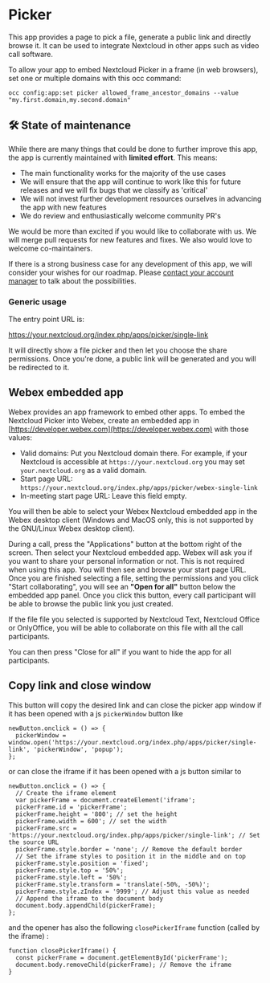 # Picker

This app provides a page to pick a file, generate a public link and directly browse it.
It can be used to integrate Nextcloud in other apps such as video call software.

To allow your app to embed Nextcloud Picker in a frame (in web browsers),
set one or multiple domains with this occ command:

```
occ config:app:set picker allowed_frame_ancestor_domains --value "my.first.domain,my.second.domain"
```

## **🛠️ State of maintenance**

While there are many things that could be done to further improve this app, the app is currently maintained with **limited effort**. This means:

- The main functionality works for the majority of the use cases
- We will ensure that the app will continue to work like this for future releases and we will fix bugs that we classify as 'critical'
- We will not invest further development resources ourselves in advancing the app with new features
- We do review and enthusiastically welcome community PR's

We would be more than excited if you would like to collaborate with us. We will merge pull requests for new features and fixes. We also would love to welcome co-maintainers.

If there is a strong business case for any development of this app, we will consider your wishes for our roadmap. Please [contact your account manager](https://nextcloud.com/enterprise/) to talk about the possibilities.

### Generic usage

The entry point URL is:

https://your.nextcloud.org/index.php/apps/picker/single-link

It will directly show a file picker and then let you choose the share permissions. Once you're done,
a public link will be generated and you will be redirected to it.

## Webex embedded app

Webex provides an app framework to embed other apps. To embed the Nextcloud Picker into Webex,
create an embedded app in [https://developer.webex.com](https://developer.webex.com) with those values:

* Valid domains: Put you Nextcloud domain there. For example, if your Nextcloud is accessible
  at `https://your.nextcloud.org` you may set `your.nextcloud.org` as a valid domain.
* Start page URL: `https://your.nextcloud.org/index.php/apps/picker/webex-single-link`
* In-meeting start page URL: Leave this field empty.

You will then be able to select your Webex Nextcloud embedded app in the Webex desktop client
(Windows and MacOS only, this is not supported by the GNU/Linux Webex desktop client).

During a call, press the "Applications" button at the bottom right of the screen.
Then select your Nextcloud embedded app. Webex will ask you if you want to share your personal information
or not. This is not required when using this app.
You will then see and browse your start page URL. Once you are finished selecting a file,
setting the permissions and you click "Start collaborating",
you will see an **"Open for all"** button below the embedded app panel.
Once you click this button, every call participant will be able to browse the public link you just created.

If the file file you selected is supported by Nextcloud Text, Nextcloud Office or OnlyOffice,
you will be able to collaborate on this file with all the call participants.

You can then press "Close for all" if you want to hide the app for all participants.

## Copy link and close window

This button will copy the desired link and can close the picker app window if it has been opened with a js `pickerWindow` button like 
```
newButton.onclick = () => {
  pickerWindow = window.open('https://your.nextcloud.org/index.php/apps/picker/single-link', 'pickerWindow', 'popup');
};
```
or can close the iframe if it has been opened with a js button similar to
```
newButton.onclick = () => {
  // Create the iframe element
  var pickerFrame = document.createElement('iframe';
  pickerFrame.id = 'pickerFrame';
  pickerFrame.height = '800'; // set the height
  pickerFrame.width = 600'; // set the width
  pickerFrame.src = 'https://your.nextcloud.org/index.php/apps/picker/single-link'; // Set the source URL
  pickerFrame.style.border = 'none'; // Remove the default border
  // Set the iframe styles to position it in the middle and on top
  pickerFrame.style.position = 'fixed';
  pickerFrame.style.top = '50%';
  pickerFrame.style.left = '50%';
  pickerFrame.style.transform = 'translate(-50%, -50%)';
  pickerFrame.style.zIndex = '9999'; // Adjust this value as needed
  // Append the iframe to the document body
  document.body.appendChild(pickerFrame);
};
```
and the opener has also the following `closePickerIframe` function (called by the iframe) :
```
function closePickerIframe() {
  const pickerFrame = document.getElementById('pickerFrame');
  document.body.removeChild(pickerFrame); // Remove the iframe
}
```